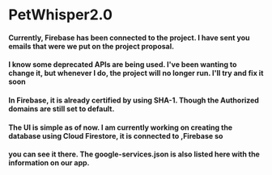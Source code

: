 # PetWhisper2.0
#### Currently, Firebase has been connected to the project. I have sent you emails that were we put on the project proposal.
#### I know some deprecated APIs are being used. I've been wanting to change it, but whenever I do, the project will no longer run. I'll try and fix it soon
#### In Firebase, it is already certified by using SHA-1. Though the Authorized domains are still set to default.
#### The UI is simple as of now. I am currently working on creating the database using Cloud Firestore, it is connected to ,Firebase so 
#### you can see it there. The google-services.json is also listed here with the information on our app.


